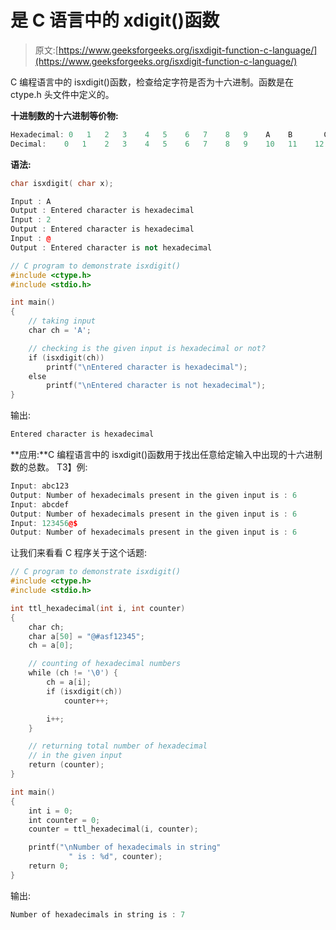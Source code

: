 # 是 C 语言中的 xdigit()函数

> 原文:[https://www.geeksforgeeks.org/isxdigit-function-c-language/](https://www.geeksforgeeks.org/isxdigit-function-c-language/)

C 编程语言中的 isxdigit()函数，检查给定字符是否为十六进制。函数是在 ctype.h 头文件中定义的。

**十进制数的十六进制等价物:**

```cpp
Hexadecimal: 0   1   2   3    4   5    6   7    8   9    A    B       C      D    E     F
Decimal:    0   1    2   3    4   5    6   7    8   9    10   11    12     13    14    15

```

**语法:**

```cpp
char isxdigit( char x);

```

```cpp
Input : A
Output : Entered character is hexadecimal
Input : 2
Output : Entered character is hexadecimal
Input : @
Output : Entered character is not hexadecimal

```

```cpp
// C program to demonstrate isxdigit()
#include <ctype.h>
#include <stdio.h>

int main()
{
    // taking input
    char ch = 'A';

    // checking is the given input is hexadecimal or not?
    if (isxdigit(ch))
        printf("\nEntered character is hexadecimal");
    else
        printf("\nEntered character is not hexadecimal");
}
```

输出:

```cpp
Entered character is hexadecimal

```

**应用:**C 编程语言中的 isxdigit()函数用于找出任意给定输入中出现的十六进制数的总数。
T3】例:

```cpp
Input: abc123
Output: Number of hexadecimals present in the given input is : 6
Input: abcdef
Output: Number of hexadecimals present in the given input is : 6
Input: 123456@$
Output: Number of hexadecimals present in the given input is : 6

```

让我们来看看 C 程序关于这个话题:

```cpp
// C program to demonstrate isxdigit()
#include <ctype.h>
#include <stdio.h>

int ttl_hexadecimal(int i, int counter)
{
    char ch;
    char a[50] = "@#asf12345";
    ch = a[0];

    // counting of hexadecimal numbers
    while (ch != '\0') {
        ch = a[i];
        if (isxdigit(ch))
            counter++;

        i++;
    }

    // returning total number of hexadecimal
    // in the given input
    return (counter);
}

int main()
{
    int i = 0;
    int counter = 0;
    counter = ttl_hexadecimal(i, counter);

    printf("\nNumber of hexadecimals in string"
             " is : %d", counter);
    return 0;
}
```

输出:

```cpp
Number of hexadecimals in string is : 7
```